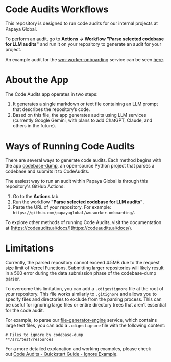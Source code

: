 # Code Audits Workflows

This repository is designed to run code audits for our internal projects at Papaya Global.

To perform an audit, go to **Actions -> Workflow "Parse selected codebase for LLM audits"** and run it on your repository to generate an audit for your project.

An example audit for the [wm-worker-onboarding](https://github.com/papayaglobal/wm-worker-onboarding/) service can be seen [here](https://code-audits-papaya.vercel.app/repo/b51e8c35-64ab-4033-950f-8bc782cbddce).
# About the App

The Code Audits app operates in two steps:

1. It generates a single markdown or text file containing an LLM prompt that describes the repository’s code.
2. Based on this file, the app generates audits using LLM services (currently Google Gemini, with plans to add ChatGPT, Claude, and others in the future).

# Ways of Running Code Audits

There are several ways to generate code audits. Each method begins with the app [codebase-dump](https://github.com/frogermcs/codebase-dump), an open-source Python project that parses a codebase and submits it to CodeAudits.

The easiest way to run an audit within Papaya Global is through this repository's GitHub Actions:

1. Go to the **Actions** tab.
2. Run the workflow **"Parse selected codebase for LLM audits"**.
3. Paste the URL of your repository. For example: `https://github.com/papayaglobal/wm-worker-onboarding/`.

To explore other methods of running Code Audits, visit the documentation at [https://codeaudits.ai/docs/](https://codeaudits.ai/docs/).

# Limitations

Currently, the parsed repository cannot exceed 4.5MB due to the request size limit of Vercel Functions. Submitting larger repositories will likely result in a 500 error during the data submission phase of the codebase-dump parser.

To overcome this limitation, you can add a `.cdigestignore` file at the root of your repository. This file works similarly to `.gitignore` and allows you to specify files and directories to exclude from the parsing process. This can be useful for ignoring large files or entire directory trees that aren’t essential for the code audit.

For example, to parse our [file-generator-engine](https://github.com/papayaglobal/file-generator-engine/) service, which contains large test files, you can add a `.cdigestignore` file with the following content:

```
# Files to ignore by codebase-dump  
**/src/test/resources
```

For a more detailed explanation and working examples, please check out [Code Audits - Quickstart Guide - Ignore Example](https://colab.research.google.com/drive/1ASFMYyngcmiZeijQ_78jqR7NfyxHI9Zf?usp=sharing).
